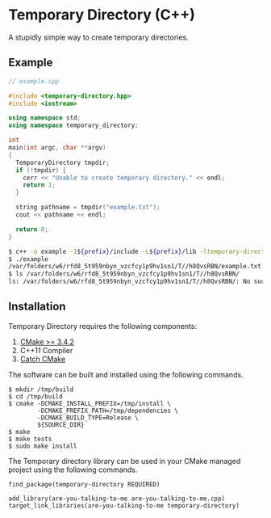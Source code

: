 Temporary Directory (C++)
=========================

A stupidly simple way to create temporary directories.

Example
-------

```c++
// example.cpp

#include <temporary-directory.hpp>
#include <iostream>

using namespace std;
using namespace temporary_directory;

int
main(int argc, char **argv)
{
  TemporaryDirectory tmpdir;
  if (!tmpdir) {
    cerr << "Unable to create temporary directory." << endl;
    return 1;
  }

  string pathname = tmpdir("example.txt");
  cout << pathname << endl;

  return 0;
}
```

```sh
$ c++ -o example -I${prefix}/include -L${prefix}/lib -ltemporary-directory example.cpp
$ ./example
/var/folders/w6/rfd8_5t959nbyn_vzcfcy1p9hv1sn1/T//h8QvsRBN/example.txt
$ ls /var/folders/w6/rfd8_5t959nbyn_vzcfcy1p9hv1sn1/T//h8QvsRBN/
ls: /var/folders/w6/rfd8_5t959nbyn_vzcfcy1p9hv1sn1/T//h8QvsRBN/: No such file or directory
```

Installation
------------
Temporary Directory requires the following components:
1. [CMake >= 3.4.2](https://cmake.org)
2. C++11 Compiler
3. [Catch CMake](https://github.com/markcox80/catch-cmake)

The software can be built and installed using the following commands.

    $ mkdir /tmp/build
    $ cd /tmp/build
    $ cmake -DCMAKE_INSTALL_PREFIX=/tmp/install \
            -DCMAKE_PREFIX_PATH=/tmp/dependencies \
            -DCMAKE_BUILD_TYPE=Release \
            ${SOURCE_DIR}
    $ make
    $ make tests
    $ sudo make install

The Temporary directory library can be used in your CMake managed
project using the following commands.

    find_package(temporary-directory REQUIRED)

    add_library(are-you-talking-to-me are-you-talking-to-me.cpp)
    target_link_libraries(are-you-talking-to-me temporary-directory)
